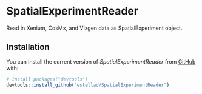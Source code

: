 # SpatialExperimentReader
Read in Xenium, CosMx, and Vizgen data as SpatialExperiment object.

## Installation

You can install the current version of *SpatialExperimentReader* from
[GitHub](https://github.com/estellad/SpatialExperimentReader) with:

``` r
# install.packages("devtools")
devtools::install_github("estellad/SpatialExperimentReader")
```
